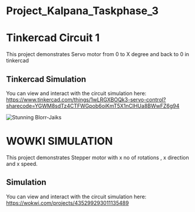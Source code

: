 # Project_Kalpana_Taskphase_3
# Tinkercad Circuit 1

This project demonstrates Servo motor from 0 to X degree and back to 0 in tinkercad

## Tinkercad Simulation

You can view and interact with the circuit simulation here: https://www.tinkercad.com/things/1wLRGXBOQk3-servo-control?sharecode=YGWM8sdTz4CTFWGpob6oiKmT5X1nClHUa8BWwFZ6g94

![Stunning Blorr-Jaiks](https://github.com/user-attachments/assets/13afc790-e20c-464d-a724-0bfe2dbe2a20)


# WOWKI SIMULATION

This project demonstrates Stepper motor with x no of rotations , x direction and x speed.

## Simulation
You can view and interact with the circuit simulation here: https://wokwi.com/projects/435299293011135489

